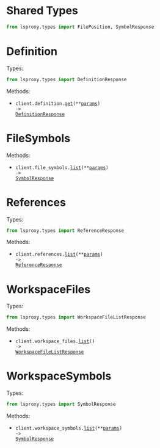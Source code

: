 # Shared Types

```python
from lsproxy.types import FilePosition, SymbolResponse
```

# Definition

Types:

```python
from lsproxy.types import DefinitionResponse
```

Methods:

- <code title="get /definition">client.definition.<a href="./src/lsproxy/resources/definition.py">get</a>(\*\*<a href="src/lsproxy/types/definition_get_params.py">params</a>) -> <a href="./src/lsproxy/types/definition_response.py">DefinitionResponse</a></code>

# FileSymbols

Methods:

- <code title="get /file-symbols">client.file_symbols.<a href="./src/lsproxy/resources/file_symbols.py">list</a>(\*\*<a href="src/lsproxy/types/file_symbol_list_params.py">params</a>) -> <a href="./src/lsproxy/types/symbol_response.py">SymbolResponse</a></code>

# References

Types:

```python
from lsproxy.types import ReferenceResponse
```

Methods:

- <code title="get /references">client.references.<a href="./src/lsproxy/resources/references.py">list</a>(\*\*<a href="src/lsproxy/types/reference_list_params.py">params</a>) -> <a href="./src/lsproxy/types/reference_response.py">ReferenceResponse</a></code>

# WorkspaceFiles

Types:

```python
from lsproxy.types import WorkspaceFileListResponse
```

Methods:

- <code title="get /workspace-files">client.workspace_files.<a href="./src/lsproxy/resources/workspace_files.py">list</a>() -> <a href="./src/lsproxy/types/workspace_file_list_response.py">WorkspaceFileListResponse</a></code>

# WorkspaceSymbols

Types:

```python
from lsproxy.types import SymbolResponse
```

Methods:

- <code title="get /workspace-symbols">client.workspace_symbols.<a href="./src/lsproxy/resources/workspace_symbols.py">list</a>(\*\*<a href="src/lsproxy/types/workspace_symbol_list_params.py">params</a>) -> <a href="./src/lsproxy/types/symbol_response.py">SymbolResponse</a></code>
